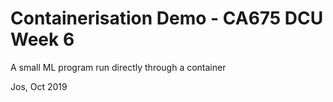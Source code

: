 # Containerisation Demo - CA675 DCU Week 6
A small ML program run directly through a container


Jos, Oct 2019

